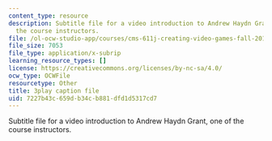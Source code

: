 ```yaml
---
content_type: resource
description: Subtitle file for a video introduction to Andrew Haydn Grant, one of
  the course instructors.
file: /ol-ocw-studio-app/courses/cms-611j-creating-video-games-fall-2014/7227b43c659db34cb881dfd1d5317cd7_8TPJUR378f0.srt
file_size: 7053
file_type: application/x-subrip
learning_resource_types: []
license: https://creativecommons.org/licenses/by-nc-sa/4.0/
ocw_type: OCWFile
resourcetype: Other
title: 3play caption file
uid: 7227b43c-659d-b34c-b881-dfd1d5317cd7
---
```

Subtitle file for a video introduction to Andrew Haydn Grant, one of the course instructors.
